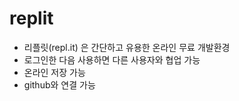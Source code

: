 # replit 
- 리플릿(repl.it) 은 간단하고 유용한 온라인 무료 개발환경
- 로그인한 다음 사용하면 다른 사용자와 협업 가능
- 온라인 저장 가능
- github와 연결 가능

### 
